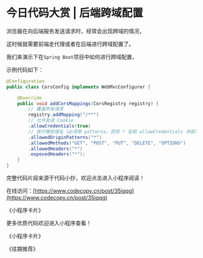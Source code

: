 # 今日代码大赏 | 后端跨域配置

浏览器在向后端服务发送请求时，经常会出现跨域的情况，

这时候就需要前端走代理或者在后端进行跨域配置了。

我们来演示下在`Spring Boot`项目中如何进行跨域配置，

示例代码如下：

```java
@Configuration
public class CorsConfig implements WebMvcConfigurer {

    @Override
    public void addCorsMappings(CorsRegistry registry) {
        // 覆盖所有请求
        registry.addMapping("/**")
        // 允许发送 Cookie
        .allowCredentials(true)
        // 放行哪些域名（必须用 patterns，否则 * 会和 allowCredentials 冲突）
        .allowedOriginPatterns("*")
        .allowedMethods("GET", "POST", "PUT", "DELETE", "OPTIONS")
        .allowedHeaders("*")
        .exposedHeaders("*");
    }
}
```

完整代码片段来源于代码小抄，欢迎点击进入小程序阅读！

在线访问：[https://www.codecopy.cn/post/35iqqg](https://www.codecopy.cn/post/35iqqg)

《小程序卡片》

更多优质代码欢迎进入小程序查看！

《小程序卡片》

《往期推荐》
